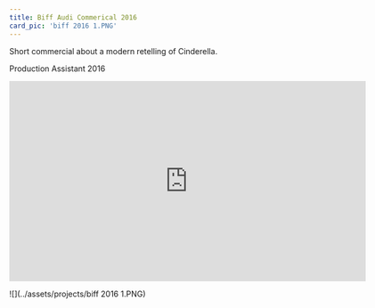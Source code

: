 ```yaml
---
title: Biff Audi Commerical 2016
card_pic: 'biff 2016 1.PNG'
---
```


Short commercial about a modern retelling of Cinderella.

Production Assistant 2016

<iframe src="https://player.vimeo.com/video/151492821" width="640" height="360" frameborder="0" allow="autoplay; fullscreen" allowfullscreen></iframe>

![](../assets/projects/biff 2016 1.PNG)

